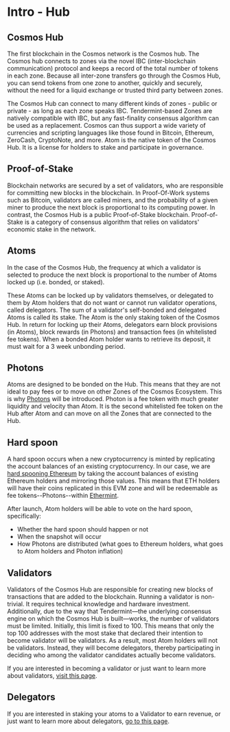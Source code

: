 # Intro - Hub

## Cosmos Hub

The first blockchain in the Cosmos network is the Cosmos hub. The Cosmos hub connects to zones via the novel IBC (inter-blockchain communication) protocol and keeps a record of the total number of tokens in each zone. Because all inter-zone transfers go through the Cosmos Hub, you can send tokens from one zone to another, quickly and securely, without the need for a liquid exchange or trusted third party between zones.

The Cosmos Hub can connect to many different kinds of zones - public or private - as long as each zone speaks IBC. Tendermint-based Zones are natively compatible with IBC, but any fast-finality consensus algorithm can be used as a replacement. Cosmos can thus support a wide variety of currencies and scripting languages like those found in Bitcoin, Ethereum, ZeroCash, CryptoNote, and more. Atom is the native token of the Cosmos Hub. It is a license for holders to stake and participate in governance.

## Proof-of-Stake

Blockchain networks are secured by a set of validators, who are responsible for committing new blocks in the blockchain. In Proof-Of-Work systems such as Bitcoin, validators are called miners, and the probability of a given miner to produce the next block is proportional to its computing power. In contrast, the Cosmos Hub is a public Proof-of-Stake blockchain. Proof-of-Stake is a category of consensus algorithm that relies on validators' economic stake in the network.

## Atoms

In the case of the Cosmos Hub, the frequency at which a validator is selected to produce the next block is proportional to the number of Atoms locked up (i.e. bonded, or staked).

These Atoms can be locked up by validators themselves, or delegated to them by Atom holders that do not want or cannot run validator operations, called delegators. The sum of a validator's self-bonded and delegated Atoms is called its stake. The Atom is the only staking token of the Cosmos Hub. In return for locking up their Atoms, delegators earn block provisions (in Atoms), block rewards (in Photons) and transaction fees (in whitelisted fee tokens). When a bonded Atom holder wants to retrieve its deposit, it must wait for a 3 week unbonding period.

## Photons

Atoms are designed to be bonded on the Hub. This means that they are not ideal to pay fees or to move on other Zones of the Cosmos Ecosystem. This is why [Photons](https://blog.cosmos.network/cosmos-fee-token-introducing-the-photon-8a62b2f51aa) will be introduced. Photon is a fee token with much greater liquidity and velocity than Atom. It is the second whitelisted fee token on the Hub after Atom and can move on all the Zones that are connected to the Hub.

## Hard spoon

A hard spoon occurs when a new cryptocurrency is minted by replicating the account balances of an existing cryptocurrency. In our case, we are [hard spooning Ethereum](https://blog.cosmos.network/introducing-the-hard-spoon-4a9288d3f0df<Paste>) by taking the account balances of existing Ethereum holders and mirroring those values. This means that ETH holders will have their coins replicated in this EVM zone and will be redeemable as fee tokens--Photons--within [Ethermint](https://ethermint.zone).

After launch, Atom holders will be able to vote on the hard spoon, specifically:

* Whether the hard spoon should happen or not
* When the snapshot will occur
* How Photons are distributed (what goes to Ethereum holders, what goes to Atom holders and Photon inflation)

## Validators

Validators of the Cosmos Hub are responsible for creating new blocks of transactions that are added to the blockchain. Running a validator is non-trivial. It requires technical knowledge and hardware investment. Additionally, due to the way that Tendermint—the underlying consensus engine on which the Cosmos Hub is built—works, the number of validators must be limited. Initially, this limit is fixed to 100. This means that only the top 100 addresses with the most stake that declared their intention to become validator will be validators. As a result, most Atom holders will not be validators. Instead, they will become delegators, thereby participating in deciding who among the validator candidates actually become validators.

If you are interested in becoming a validator or just want to learn more about validators, [visit this page](/staking/validators).

## Delegators

If you are interested in staking your atoms to a Validator to earn revenue, or just want to learn more about delegators, [go to this page](/staking/delegators).
